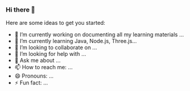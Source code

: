 ### Hi there 👋



Here are some ideas to get you started:

- 🔭 I’m currently working on documenting all my learning materials ...
- 🌱 I’m currently learning Java, Node.js, Three.js...
- 👯 I’m looking to collaborate on ...
- 🤔 I’m looking for help with ...
- 💬 Ask me about ...
- 📫 How to reach me: ...
- 😄 Pronouns: ...
- ⚡ Fun fact: ...
